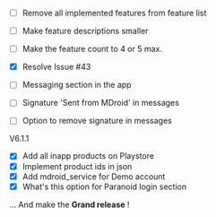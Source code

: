 * [ ] Remove all implemented features from feature list
* [ ] Make feature descriptions smaller
* [ ] Make the feature count to 4 or 5 max.
* [x] Resolve Issue #43
* [ ] Messaging section in the app
* [ ] Signature 'Sent from MDroid' in messages
* [ ] Option to remove signature in messages


V6.1.1
* [x] Add all inapp products on Playstore
* [x] Implement product ids in json
* [x] Add mdroid_service for Demo account
* [x] What's this option for Paranoid login section

... And make the **Grand release** !
